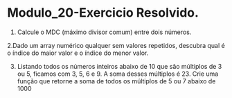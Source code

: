 # Modulo_20-Exercicio Resolvido.

1. Calcule o MDC (máximo divisor comum) entre dois números.

2.Dado um array numérico qualquer sem valores repetidos, descubra qual é o índice do maior 
valor e o índice do menor valor.

3. Listando todos os números inteiros abaixo de 10 que são múltiplos de 3 ou 5, ficamos com 3, 5, 
6 e 9. A soma desses múltiplos é 23. Crie uma função que retorne a soma de todos os 
múltiplos de 5 ou 7 abaixo de 1000


 
